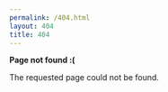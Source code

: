 ```yaml
---
permalink: /404.html
layout: 404
title: 404
---
```


**Page not found :(**

The requested page could not be found.

